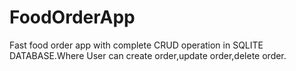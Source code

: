 # FoodOrderApp
Fast food order app with complete CRUD operation in SQLITE DATABASE.Where User can create order,update order,delete order. 
